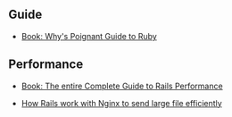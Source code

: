 
## Guide

* [Book:  Why's Poignant Guide to Ruby](http://poignant.guide/)


## Performance

* [Book: The entire Complete Guide to Rails Performance](https://www.railsspeed.com/)

* [How Rails work with Nginx to send large file efficiently](https://mattbrictson.com/accelerated-rails-downloads)
